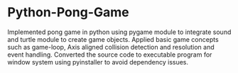 # Python-Pong-Game
Implemented pong game in python using pygame module to integrate sound and turtle module to create game objects. Applied basic game concepts such as game-loop, Axis aligned collision detection and resolution and event handling. Converted the source code to executable program for window system using pyinstaller to avoid dependency issues.
